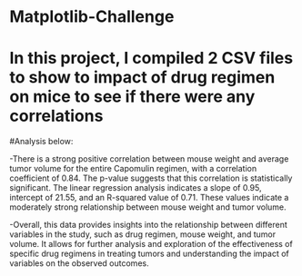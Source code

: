 # Matplotlib-Challenge
# In this project, I compiled 2 CSV files to show to impact of drug regimen on mice to see if there were any correlations
#Analysis below:

-There is a strong positive correlation between mouse weight and average tumor volume for the entire Capomulin regimen, with a correlation coefficient of 0.84. The p-value suggests that this correlation is statistically significant. The linear regression analysis indicates a slope of 0.95, intercept of 21.55, and an R-squared value of 0.71. These values indicate a moderately strong relationship between mouse weight and tumor volume.

-Overall, this data provides insights into the relationship between different variables in the study, such as drug regimen, mouse weight, and tumor volume. It allows for further analysis and exploration of the effectiveness of specific drug regimens in treating tumors and understanding the impact of variables on the observed outcomes.
